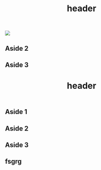 <head>
    <meta charset="UTF-8" />
    <meta name="viewport" content="width=device-width, initial-scale=1.0" />
    <meta http-equiv="X-UA-Compatible" content="ie=edge" />
    <link rel="stylesheet" href="style.css" />
</head>
<body>
    <div class="mheader"></div>
    <div class="wrapper">
        <header class="header">
            <h1>header</h1>
        </header>
        <aside class="aside aside1">
            <img src="ch2.png">
        </aside>
        <aside class="aside aside2">
            <h1>Aside 2</h1>
        </aside>
        <aside class="aside aside3">
            <h1>Aside 3</h1>
        </aside>
    </div>
    <div class="wrapper">
        <header class="header">
            <h1>header</h1>
        </header>
        <aside class="aside aside1">
            <h1>Aside 1</h1>
        </aside>
        <aside class="aside aside2">
            <h1>Aside 2</h1>
        </aside>
        <aside class="aside aside3">
            <h1>Aside 3</h1>
        </aside>
    </div>
     <div class="mheader">
        <h2>fsgrg</h2>
    </div>
</body>

